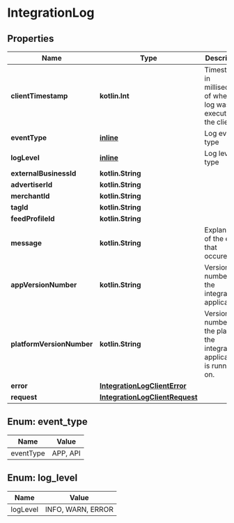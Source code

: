
# IntegrationLog

## Properties
Name | Type | Description | Notes
------------ | ------------- | ------------- | -------------
**clientTimestamp** | **kotlin.Int** | Timestamp in milliseconds of when the log was executed at the client. | 
**eventType** | [**inline**](#EventType) | Log event type | 
**logLevel** | [**inline**](#LogLevel) | Log level type | 
**externalBusinessId** | **kotlin.String** |  |  [optional]
**advertiserId** | **kotlin.String** |  |  [optional]
**merchantId** | **kotlin.String** |  |  [optional]
**tagId** | **kotlin.String** |  |  [optional]
**feedProfileId** | **kotlin.String** |  |  [optional]
**message** | **kotlin.String** | Explanation of the event that occured. |  [optional]
**appVersionNumber** | **kotlin.String** | Version number of the integration application. |  [optional]
**platformVersionNumber** | **kotlin.String** | Version number of the platform the integration application is running on. |  [optional]
**error** | [**IntegrationLogClientError**](IntegrationLogClientError.md) |  |  [optional]
**request** | [**IntegrationLogClientRequest**](IntegrationLogClientRequest.md) |  |  [optional]


<a id="EventType"></a>
## Enum: event_type
Name | Value
---- | -----
eventType | APP, API


<a id="LogLevel"></a>
## Enum: log_level
Name | Value
---- | -----
logLevel | INFO, WARN, ERROR




